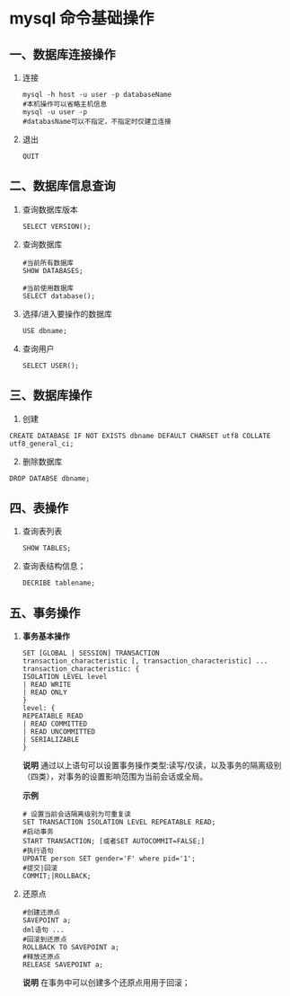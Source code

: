# mysql 命令基础操作

## 一、数据库连接操作

1. 连接

    ```text
    mysql -h host -u user -p databaseName
    #本机操作可以省略主机信息
    mysql -u user -p
    #databasName可以不指定，不指定时仅建立连接
    ```
2. 退出

    ```mysql
    QUIT
    ```

## 二、数据库信息查询

1. 查询数据库版本

    ```mysql
    SELECT VERSION();
    ```
2. 查询数据库

    ```mysql
    #当前所有数据库
    SHOW DATABASES;

    #当前使用数据库
    SELECT database();
    ```
3. 选择/进入要操作的数据库

    ```mysql
    USE dbname;
    ```
4. 查询用户

    ```mysql
    SELECT USER();
    ```

## 三、数据库操作

1. 创建


```
CREATE DATABASE IF NOT EXISTS dbname DEFAULT CHARSET utf8 COLLATE utf8_general_ci;
```

2. 删除数据库

```
DROP DATABSE dbname;
```


## 四、表操作

1. 查询表列表

    ```mysql
    SHOW TABLES;
    ```

2. 查询表结构信息；

    ```mysql
    DECRIBE tablename;
    ```

## 五、事务操作

1. **事务基本操作**

    ```mysql
    SET [GLOBAL | SESSION] TRANSACTION
    transaction_characteristic [, transaction_characteristic] ...
    transaction_characteristic: {
    ISOLATION LEVEL level
    | READ WRITE
    | READ ONLY
    }
    level: {
    REPEATABLE READ
    | READ COMMITTED
    | READ UNCOMMITTED
    | SERIALIZABLE
    }
    ```
    **说明**
    通过以上语句可以设置事务操作类型:读写/仅读，以及事务的隔离级别（四类），对事务的设置影响范围为当前会话或全局。

    **示例**
    ```mysql
    # 设置当前会话隔离级别为可重复读
    SET TRANSACTION ISOLATION LEVEL REPEATABLE READ;
    #启动事务
    START TRANSACTION; [或者SET AUTOCOMMIT=FALSE;]
    #执行语句
    UPDATE person SET gender='F' where pid='1'; 
    #提交|回滚
    COMMIT;|ROLLBACK;
    ```
2. 还原点

    ```mysql
    #创建还原点
    SAVEPOINT a;
    dml语句 ...
    #回滚到还原点
    ROLLBACK TO SAVEPOINT a;
    #释放还原点
    RELEASE SAVEPOINT a;

    ```
    **说明**
    在事务中可以创建多个还原点用用于回滚；